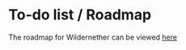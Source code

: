 # To-do list / Roadmap

The roadmap for Wildernether can be viewed [here](https://trello.com/b/QdJSsUlI/wildernether-roadmap)
